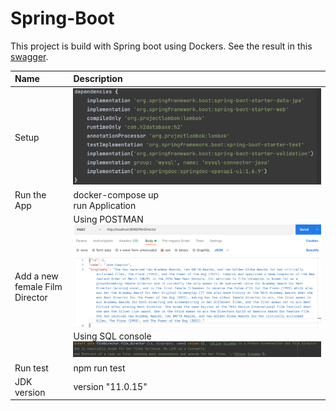 # Spring-Boot

This project is build with Spring boot using Dockers.
See the result in this [swagger](http://localhost:8080/swagger-ui.html).


| Name                                 | Description                                                                                                            |
|:-------------------------------------|:-----------------------------------------------------------------------------------------------------------------------|
| Setup                                | ![img.png](images/setUp.png)                                                                                           |
| Run the App                          | docker-compose up  <br/> run Application                                                                               |  
| Add a new <br/> female Film Director | Using POSTMAN <br/> ![img_3.png](images/postman.png)  <br/>  Using SQL console<br/>![img_3git.png](images/console.png) |
| Run test                             | npm run test                                                                                                           | 
| JDK version                          | version "11.0.15"                                                                                                      | 

